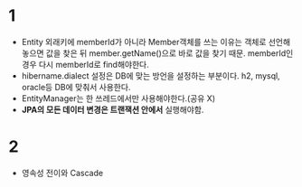 # 1
- Entity 외래키에 memberId가 아니라 Member객체를 쓰는 이유는 객체로 선언해놓으면 값을 찾은 뒤 member.getName()으로 바로 값을 찾기 때문. memberId인경우 다시 memberId로 find해야한다.
- hibername.dialect 설정은 DB에 맞는 방언을 설정하는 부분이다. h2, mysql, oracle등 DB에 맞춰서 사용한다.
- EntityManager는 한 쓰레드에서만 사용해야한다.(공유 X)
- __JPA의 모든 데이터 변경은 트랜잭션 안에서__ 실행해야함.
# 2
- 영속성 전이와 Cascade